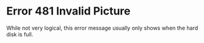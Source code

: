 ﻿---
category: 14
frontpage: false
comments: true
created-utc: 2019-01-01
modified-utc: 2019-01-01
---
# Error 481 Invalid Picture

While not very logical, this error message usually only shows when the hard disk is full.

